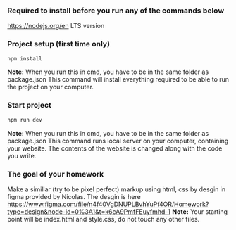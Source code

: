 
### Required to install before you run any of the commands below
https://nodejs.org/en LTS version


### Project setup (first time only)
```cmd
npm install
```
**Note:** When you run this in cmd, you have to be in the same folder as package.json
This command will install everything required to be able to run the project on your computer.

### Start project
```cmd
npm run dev
```
**Note:** When you run this in cmd, you have to be in the same folder as package.json
This command runs local server on your computer, containing your website. The contents of the website is changed along with the code you write.

### The goal of your homework
Make a simillar (try to be pixel perfect) markup using html, css by desgin in figma provided by Nicolas.
The desgin is here   
https://www.figma.com/file/n4f40VgDNUPLBvhYuPf4OR/Homework?type=design&node-id=0%3A1&t=k6cA9PmfFEuyfmhd-1
**Note:** Your starting point will be index.html and style.css, do not touch any other files.